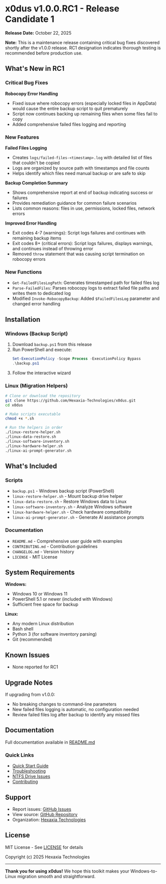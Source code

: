 # x0dus v1.0.0.RC1 - Release Candidate 1

**Release Date:** October 22, 2025

**Note:** This is a maintenance release containing critical bug fixes discovered shortly after the v1.0.0 release. RC1 designation indicates thorough testing is recommended before production use.

## What's New in RC1

### Critical Bug Fixes

**Robocopy Error Handling**
- Fixed issue where robocopy errors (especially locked files in AppData) would cause the entire backup script to quit prematurely
- Script now continues backing up remaining files when some files fail to copy
- Added comprehensive failed files logging and reporting

### New Features

**Failed Files Logging**
- Creates `logs/failed-files-<timestamp>.log` with detailed list of files that couldn't be copied
- Logs are organized by source path with timestamps and file counts
- Helps identify which files need manual backup or are safe to skip

**Backup Completion Summary**
- Shows comprehensive report at end of backup indicating success or failures
- Provides remediation guidance for common failure scenarios
- Lists common reasons: files in use, permissions, locked files, network errors

**Improved Error Handling**
- Exit codes 4-7 (warnings): Script logs failures and continues with remaining backup items
- Exit codes 8+ (critical errors): Script logs failures, displays warnings, and continues instead of throwing error
- Removed `throw` statement that was causing script termination on robocopy errors

### New Functions

- `Get-FailedFilesLogPath`: Generates timestamped path for failed files log
- `Parse-FailedFiles`: Parses robocopy logs to extract failed file paths and writes them to dedicated log
- Modified `Invoke-RobocopyBackup`: Added `$FailedFilesLog` parameter and changed error handling

## Installation

### Windows (Backup Script)

1. Download `backup.ps1` from this release
2. Run PowerShell and execute:
   ```powershell
   Set-ExecutionPolicy -Scope Process -ExecutionPolicy Bypass
   .\backup.ps1
   ```
3. Follow the interactive wizard

### Linux (Migration Helpers)

```bash
# Clone or download the repository
git clone https://github.com/Hexaxia-Technologies/x0dus.git
cd x0dus

# Make scripts executable
chmod +x *.sh

# Run the helpers in order
./linux-restore-helper.sh
./linux-data-restore.sh
./linux-software-inventory.sh
./linux-hardware-helper.sh
./linux-ai-prompt-generator.sh
```

## What's Included

### Scripts
- `backup.ps1` - Windows backup script (PowerShell)
- `linux-restore-helper.sh` - Mount backup drive helper
- `linux-data-restore.sh` - Restore Windows data to Linux
- `linux-software-inventory.sh` - Analyze Windows software
- `linux-hardware-helper.sh` - Check hardware compatibility
- `linux-ai-prompt-generator.sh` - Generate AI assistance prompts

### Documentation
- `README.md` - Comprehensive user guide with examples
- `CONTRIBUTING.md` - Contribution guidelines
- `CHANGELOG.md` - Version history
- `LICENSE` - MIT License

## System Requirements

**Windows:**
- Windows 10 or Windows 11
- PowerShell 5.1 or newer (included with Windows)
- Sufficient free space for backup

**Linux:**
- Any modern Linux distribution
- Bash shell
- Python 3 (for software inventory parsing)
- Git (recommended)

## Known Issues

- None reported for RC1

## Upgrade Notes

If upgrading from v1.0.0:
- No breaking changes to command-line parameters
- New failed files logging is automatic, no configuration needed
- Review failed files log after backup to identify any missed files

## Documentation

Full documentation available in [README.md](https://github.com/Hexaxia-Technologies/x0dus/blob/main/README.md)

### Quick Links
- [Quick Start Guide](https://github.com/Hexaxia-Technologies/x0dus#quick-start)
- [Troubleshooting](https://github.com/Hexaxia-Technologies/x0dus#troubleshooting)
- [NTFS Drive Issues](https://github.com/Hexaxia-Technologies/x0dus#ntfs-drive-issues-windows-backup-drives)
- [Contributing](https://github.com/Hexaxia-Technologies/x0dus/blob/main/CONTRIBUTING.md)

## Support

- Report issues: [GitHub Issues](https://github.com/Hexaxia-Technologies/x0dus/issues)
- View source: [GitHub Repository](https://github.com/Hexaxia-Technologies/x0dus)
- Organization: [Hexaxia Technologies](https://hexaxia.tech)

## License

MIT License - See [LICENSE](https://github.com/Hexaxia-Technologies/x0dus/blob/main/LICENSE) for details

Copyright (c) 2025 Hexaxia Technologies

---

**Thank you for using x0dus!** We hope this toolkit makes your Windows-to-Linux migration smooth and straightforward.
